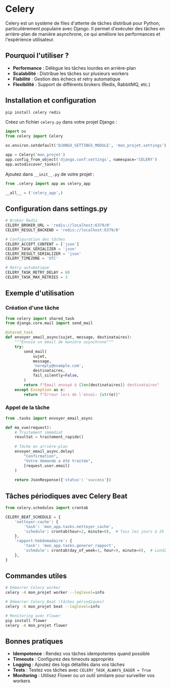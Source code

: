 # Celery

Celery est un système de files d'attente de tâches distribué pour Python, particulièrement populaire avec Django. Il permet d'exécuter des tâches en arrière-plan de manière asynchrone, ce qui améliore les performances et l'expérience utilisateur.

## Pourquoi l'utiliser ?

- **Performance** : Délègue les tâches lourdes en arrière-plan
- **Scalabilité** : Distribue les tâches sur plusieurs workers
- **Fiabilité** : Gestion des échecs et retry automatique
- **Flexibilité** : Support de différents brokers (Redis, RabbitMQ, etc.)

## Installation et configuration

```bash
pip install celery redis
```

Créez un fichier `celery.py` dans votre projet Django :

```python
import os
from celery import Celery

os.environ.setdefault('DJANGO_SETTINGS_MODULE', 'mon_projet.settings')

app = Celery('mon_projet')
app.config_from_object('django.conf:settings', namespace='CELERY')
app.autodiscover_tasks()
```

Ajoutez dans `__init__.py` de votre projet :

```python
from .celery import app as celery_app

__all__ = ('celery_app',)
```

## Configuration dans settings.py

```python
# Broker Redis
CELERY_BROKER_URL = 'redis://localhost:6379/0'
CELERY_RESULT_BACKEND = 'redis://localhost:6379/0'

# Configuration des tâches
CELERY_ACCEPT_CONTENT = ['json']
CELERY_TASK_SERIALIZER = 'json'
CELERY_RESULT_SERIALIZER = 'json'
CELERY_TIMEZONE = 'UTC'

# Retry automatique
CELERY_TASK_RETRY_DELAY = 60
CELERY_TASK_MAX_RETRIES = 3
```

## Exemple d'utilisation

### Création d'une tâche

```python
from celery import shared_task
from django.core.mail import send_mail

@shared_task
def envoyer_email_async(sujet, message, destinataires):
    """Envoie un email de manière asynchrone"""
    try:
        send_mail(
            sujet,
            message,
            'noreply@example.com',
            destinataires,
            fail_silently=False,
        )
        return f"Email envoyé à {len(destinataires)} destinataires"
    except Exception as e:
        return f"Erreur lors de l'envoi: {str(e)}"
```

### Appel de la tâche

```python
from .tasks import envoyer_email_async

def ma_vue(request):
    # Traitement immédiat
    resultat = traitement_rapide()
    
    # Tâche en arrière-plan
    envoyer_email_async.delay(
        "Confirmation",
        "Votre demande a été traitée",
        [request.user.email]
    )
    
    return JsonResponse({'status': 'success'})
```

## Tâches périodiques avec Celery Beat

```python
from celery.schedules import crontab

CELERY_BEAT_SCHEDULE = {
    'nettoyer-cache': {
        'task': 'mon_app.tasks.nettoyer_cache',
        'schedule': crontab(hour=2, minute=0),  # Tous les jours à 2h
    },
    'rapport-hebdomadaire': {
        'task': 'mon_app.tasks.generer_rapport',
        'schedule': crontab(day_of_week=1, hour=9, minute=0),  # Lundi 9h
    },
}
```

## Commandes utiles

```bash
# Démarrer Celery worker
celery -A mon_projet worker --loglevel=info

# Démarrer Celery Beat (tâches périodiques)
celery -A mon_projet beat --loglevel=info

# Monitoring avec Flower
pip install flower
celery -A mon_projet flower
```

## Bonnes pratiques

- **Idempotence** : Rendez vos tâches idempotentes quand possible
- **Timeouts** : Configurez des timeouts appropriés
- **Logging** : Ajoutez des logs détaillés dans vos tâches
- **Tests** : Testez vos tâches avec `CELERY_TASK_ALWAYS_EAGER = True`
- **Monitoring** : Utilisez Flower ou un outil similaire pour surveiller vos workers